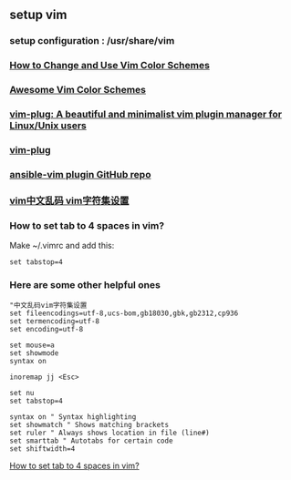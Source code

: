 ## setup vim

### setup configuration :     /usr/share/vim

### [How to Change and Use Vim Color Schemes](https://phoenixnap.com/kb/vim-color-schemes)

### [Awesome Vim Color Schemes](https://github.com/rafi/awesome-vim-colorschemes)

### [vim-plug: A beautiful and minimalist vim plugin manager for Linux/Unix users](https://www.cyberciti.biz/programming/vim-plug-a-beautiful-and-minimalist-vim-plugin-manager-for-unix-and-linux-users/)

### [vim-plug](https://github.com/junegunn/vim-plug)

### [ansible-vim plugin GitHub repo](https://github.com/pearofducks/ansible-vim)

### [vim中文乱码 vim字符集设置](https://blog.51cto.com/niuben/3028731)

### How to set tab to 4 spaces in vim?

   Make ~/.vimrc and add this:
   
    set tabstop=4
    
### Here are some other helpful ones

    "中文乱码vim字符集设置
    set fileencodings=utf-8,ucs-bom,gb18030,gbk,gb2312,cp936
    set termencoding=utf-8
    set encoding=utf-8

    set mouse=a
    set showmode
    syntax on

    inoremap jj <Esc>

    set nu
    set tabstop=4
    
    syntax on " Syntax highlighting
    set showmatch " Shows matching brackets
    set ruler " Always shows location in file (line#)
    set smarttab " Autotabs for certain code
    set shiftwidth=4

[How to set tab to 4 spaces in vim?](https://superuser.com/questions/505937/how-to-set-tab-to-4-spaces-in-vim)
